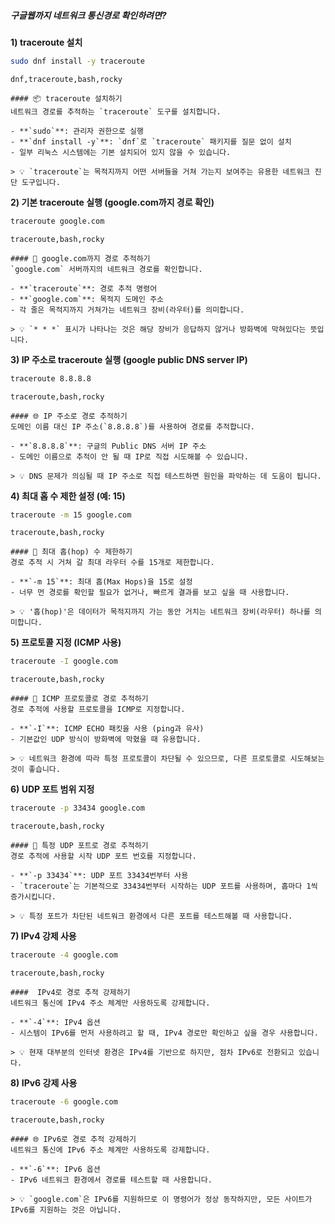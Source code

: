 ##### 구글웹까지 네트워크 통신경로 확인하려면? #####

**1) traceroute 설치**

```bash
sudo dnf install -y traceroute
```

```tech
dnf,traceroute,bash,rocky
```

```desc
#### 📦 traceroute 설치하기
네트워크 경로를 추적하는 `traceroute` 도구를 설치합니다.

- **`sudo`**: 관리자 권한으로 실행
- **`dnf install -y`**: `dnf`로 `traceroute` 패키지를 질문 없이 설치
- 일부 리눅스 시스템에는 기본 설치되어 있지 않을 수 있습니다.

> 💡 `traceroute`는 목적지까지 어떤 서버들을 거쳐 가는지 보여주는 유용한 네트워크 진단 도구입니다.
```

**2) 기본 traceroute 실행 (google.com까지 경로 확인)**

```bash
traceroute google.com
```

```tech
traceroute,bash,rocky
```

```desc
#### 🚀 google.com까지 경로 추적하기
`google.com` 서버까지의 네트워크 경로를 확인합니다.

- **`traceroute`**: 경로 추적 명령어
- **`google.com`**: 목적지 도메인 주소
- 각 줄은 목적지까지 거쳐가는 네트워크 장비(라우터)를 의미합니다.

> 💡 `* * *` 표시가 나타나는 것은 해당 장비가 응답하지 않거나 방화벽에 막혀있다는 뜻입니다.
```

**3) IP 주소로 traceroute 실행 (google public DNS server IP)**

```bash
traceroute 8.8.8.8
```

```tech
traceroute,bash,rocky
```

```desc
#### 🌐 IP 주소로 경로 추적하기
도메인 이름 대신 IP 주소(`8.8.8.8`)를 사용하여 경로를 추적합니다.

- **`8.8.8.8`**: 구글의 Public DNS 서버 IP 주소
- 도메인 이름으로 추적이 안 될 때 IP로 직접 시도해볼 수 있습니다.

> 💡 DNS 문제가 의심될 때 IP 주소로 직접 테스트하면 원인을 파악하는 데 도움이 됩니다.
```

**4) 최대 홉 수 제한 설정 (예: 15)**

```bash
traceroute -m 15 google.com
```

```tech
traceroute,bash,rocky
```

```desc
#### 🚧 최대 홉(hop) 수 제한하기
경로 추적 시 거쳐 갈 최대 라우터 수를 15개로 제한합니다.

- **`-m 15`**: 최대 홉(Max Hops)을 15로 설정
- 너무 먼 경로를 확인할 필요가 없거나, 빠르게 결과를 보고 싶을 때 사용합니다.

> 💡 '홉(hop)'은 데이터가 목적지까지 가는 동안 거치는 네트워크 장비(라우터) 하나를 의미합니다.
```

**5) 프로토콜 지정 (ICMP 사용)**

```bash
traceroute -I google.com
```

```tech
traceroute,bash,rocky
```

```desc
#### 📡 ICMP 프로토콜로 경로 추적하기
경로 추적에 사용할 프로토콜을 ICMP로 지정합니다.

- **`-I`**: ICMP ECHO 패킷을 사용 (ping과 유사)
- 기본값인 UDP 방식이 방화벽에 막혔을 때 유용합니다.

> 💡 네트워크 환경에 따라 특정 프로토콜이 차단될 수 있으므로, 다른 프로토콜로 시도해보는 것이 좋습니다.
```

**6) UDP 포트 범위 지정**

```bash
traceroute -p 33434 google.com
```

```tech
traceroute,bash,rocky
```

```desc
#### 🔢 특정 UDP 포트로 경로 추적하기
경로 추적에 사용할 시작 UDP 포트 번호를 지정합니다.

- **`-p 33434`**: UDP 포트 33434번부터 사용
- `traceroute`는 기본적으로 33434번부터 시작하는 UDP 포트를 사용하며, 홉마다 1씩 증가시킵니다.

> 💡 특정 포트가 차단된 네트워크 환경에서 다른 포트를 테스트해볼 때 사용합니다.
```

**7) IPv4 강제 사용**

```bash
traceroute -4 google.com
```

```tech
traceroute,bash,rocky
```

```desc
####  IPv4로 경로 추적 강제하기
네트워크 통신에 IPv4 주소 체계만 사용하도록 강제합니다.

- **`-4`**: IPv4 옵션
- 시스템이 IPv6를 먼저 사용하려고 할 때, IPv4 경로만 확인하고 싶을 경우 사용합니다.

> 💡 현재 대부분의 인터넷 환경은 IPv4를 기반으로 하지만, 점차 IPv6로 전환되고 있습니다.
```

**8) IPv6 강제 사용**

```bash
traceroute -6 google.com
```

```tech
traceroute,bash,rocky
```

```desc
#### 🌐 IPv6로 경로 추적 강제하기
네트워크 통신에 IPv6 주소 체계만 사용하도록 강제합니다.

- **`-6`**: IPv6 옵션
- IPv6 네트워크 환경에서 경로를 테스트할 때 사용합니다.

> 💡 `google.com`은 IPv6를 지원하므로 이 명령어가 정상 동작하지만, 모든 사이트가 IPv6를 지원하는 것은 아닙니다.
```